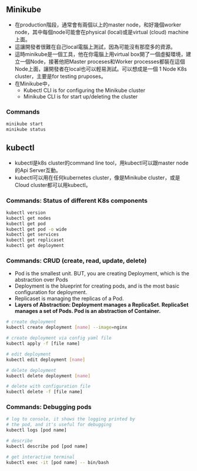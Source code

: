 ## Minikube
- 在production階段，通常會有兩個以上的master node，和好幾個worker node，其中每個node可能會在physical (local)或是virtual (cloud) machine上面。
- 這讓開發者很難在自己local電腦上測試，因為可能沒有那麼多的資源。
- 這時minikube是一個工具，他在你電腦上用virtual box開了一個虛擬環境，建立一個Node，接著他把Master proceses和Worker processes都裝在這個Node上面，讓開發者在local也可以輕易測試。可以想成是一個 1 Node K8s cluster，主要是for testing pruposes。
- 在Minikube中，
    - Kubectl CLI is for configuring the Minikube cluster
    - Minikube CLI is for start up/deleting the cluster


### Commands
```bash
minikube start
minikube status
```


## kubectl
- kubectl是k8s cluster的command line tool，用kubectl可以跟master node的Api Server互動。
- kubectl可以用在任何kubernetes cluster，像是Minikube cluster，或是Cloud cluster都可以用kubectl。

### Commands: Status of different K8s components
```bash
kubectl version
kubectl get nodes
kubectl get pod
kubectl get pod -o wide
kubectl get services
kubectl get replicaset
kubectl get deployment
```

### Commands: CRUD (create, read, update, delete)
- Pod is the smallest unit. BUT, you are creating Deployment, which is the abstraction over Pods
- Deployment is the blueprint for creating pods, and is the most basic configuration for deployment.
- Replicaset is managing the replicas of a Pod.
- **Layers of Abstraction: Deployment manages a ReplicaSet. ReplicaSet manages a set of Pods. Pod is an abstraction of Container.**
```bash
# create deployment
kubectl create deployment [name] --image=nginx

# create deployment via config yaml file
kubectl apply -f [file name]

# edit deployment
kubectl edit deployment [name]

# delete deployment
kubectl delete deployment [name]

# delete with configuration file
kubectl delete -f [file name]
```

### Commands: Debugging pods
```bash
# log to console, it shows the logging printed by
# the pod, and it's useful for debugging
kubectl logs [pod name]

# describe
kubectl describe pod [pod name]

# get interactive terminal
kubectl exec -it [pod name] -- bin/bash
```
